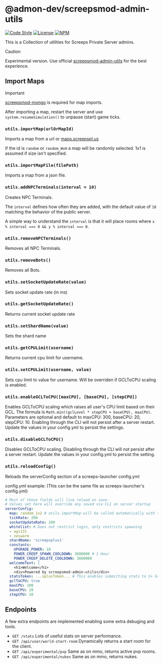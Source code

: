 # @admon-dev/screepsmod-admin-utils

[![Code Style](https://img.shields.io/badge/code_style-standard-brightgreen.svg)](https://standardjs.com)
[![License](https://img.shields.io/npm/l/@admon-dev/screepsmod-admin-utils.svg)](https://npmjs.com/package/@admon-dev/screepsmod-admin-utils)
[![NPM](https://img.shields.io/npm/v/@admon-dev/screepsmod-admin-utils.svg)](https://npmjs.com/package/@admon-dev/screepsmod-admin-utils)

This is a Collection of utilities for Screeps Private Server admins.

> [!CAUTION]
> Experimental version. Use official [screepsmod-admin-utils](https://github.com/screepsmods/screepsmod-admin-utils) for the best experience.

## Import Maps

> [!IMPORTANT]
> [screepsmod-mongo](https://github.com/screepsmods/screepsmod-mongo) is required for map imports.

After importing a map, restart the server and use `system.resumeSimulation()` to unpause (start) game ticks.

### `utils.importMap(urlOrMapId)`

Imports a map from a url or [maps.screepspl.us](https://maps.screepspl.us)

If the id is `random` or `random_WxH` a map will be randomly selected.
1x1 is assumed if size isn't specified.

### `utils.importMapFile(filePath)`

Imports a map from a json file.

### `utils.addNPCTerminals(interval = 10)`

Creates NPC Terminals.

The `interval` defines how often they are added, with the default value of `10` matching the behavior of the public server.

A simple way to understand the `interval` is that it will place rooms where `x % interval === 0 && y % interval === 0`.

### `utils.removeNPCTerminals()`

Removes all NPC Terminals.

### `utils.removeBots()`

Removes all Bots.

### `utils.setSocketUpdateRate(value)`

Sets socket update rate (in ms)

### `utils.getSocketUpdateRate()`

Returns current socket update rate

### `utils.setShardName(value)`

Sets the shard name

### `utils.getCPULimit(username)`

Returns current cpu limit for username.

### `utils.setCPULimit(username, value)`

Sets cpu limit to value for username. Will be overriden if GCLToCPU scaling is enabled.

### `utils.enableGCLToCPU([maxCPU], [baseCPU], [stepCPU])`

Enables GCLToCPU scaling which raises all user's CPU limit based on their GCL. The formula is `Math.min((gclLevel * stepCPU + baseCPU), maxCPU)`. Parameters are optional and default to maxCPU: 300, baseCPU: 20, stepCPU: 10. Enabling through the CLI will not persist after a server restart. Update the values in your config.yml to persist the settings.

### `utils.disableGCLToCPU()`

Disables GCLToCPU scaling. Disabling through the CLI will not persist after a server restart. Update the values in your config.yml to persist the setting.

### `utils.reloadConfig()`

Reloads the serverConfig section of a screeps-launcher config.yml

config.yml example: (This can be the same file as screeps-launcher's config.yml)
```yaml
# Most of these fields will live reload on save. 
# Values set here will override any saved via CLI on server startup
serverConfig: 
  map: random_1x2 # utils.importMap will be called automatically with this value, see utils.importMap above
  tickRate: 200
  socketUpdateRate: 200
  whitelist: # Does not restrict login, only restricts spawning
  - ags131
  - zeswarm
  shardName: 'screepsplus1'
  constants:
    UPGRADE_POWER: 10
    POWER_CREEP_SPAWN_COOLDOWN: 3600000 # 1 Hour
    POWER_CREEP_DELETE_COOLDOWN: 3600000
  welcomeText: |
    <h1>Welcome</h1>
    <div>Powered by screepsmod-admin-utils</div>
  statsToken: ...splusToken... # This enables submitting stats to S+ Grafana. Note: shardName MUST be set
  gclToCPU: true
  maxCPU: 100
  baseCPU: 20
  stepCPU: 10
```

## Endpoints

A few extra endpoints are implemented enabling some extra debuging and tools.

- `GET /stats` Lots of useful stats on server performance.
- `GET /api/user/world-start-room` Dynamically returns a start room for the client.
- `GET /api/experimental/pvp` Same as on mmo, returns active pvp rooms.
- `GET /api/experimental/nukes` Same as on mmo, returns nukes.
